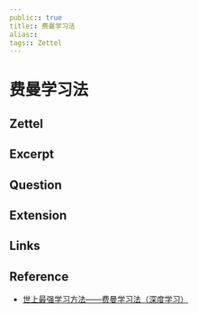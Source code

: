 ```yaml
---
public:: true
title:: 费曼学习法 
alias:: 
tags:: Zettel
---
```


# 费曼学习法
## Zettel
## Excerpt
## Question
## Extension
## Links
## Reference
- [世上最强学习方法——费曼学习法（深度学习）](https://zhuanlan.zhihu.com/p/152547764)